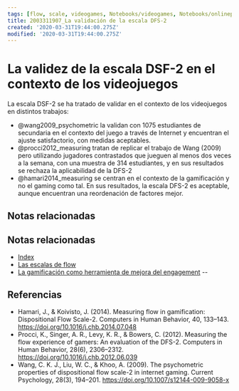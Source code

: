 ```yaml
---
tags: [flow, scale, videogames, Notebooks/videogames, Notebooks/onlinepurchase]
title: 2003311907_La validación de la escala DFS-2
created: '2020-03-31T19:44:00.275Z'
modified: '2020-03-31T19:44:00.275Z'
---
```


# La validez de la escala DSF-2 en el contexto de los videojuegos

La escala DSF-2 se ha tratado de validar en el contexto de los videojuegos en distintos trabajos:

- @wang2009_psychometric la validan con 1075 estudiantes de secundaria en el contexto del juego a través de Internet y encuentran el ajuste satisfactorio, con medidas aceptables.
- @procci2012_measuring tratan de replicar el trabajo de Wang (2009) pero utilizando jugadores contrastados que jueguen al menos dos veces a la semana, con una muestra de 314 estudiantes, y en sus resultados se rechaza la aplicabilidad de la DFS-2
- @hamari2014_measuring se centran en el contexto de la gamificación y no el gaming como tal. En sus resultados, la escala DFS-2 es aceptable, aunque encuentran una reordenación de factores mejor.

## Notas relacionadas

## Notas relacionadas

- [Index](_2003101705_index.md)
- [Las escalas de flow](2003291853_escala_de_flow.md)
- [La gamificación como herramienta de mejora del engagement](2003170736_gamificacion_engagement.md)
--

## Referencias

- Hamari, J., & Koivisto, J. (2014). Measuring flow in gamification: Dispositional Flow Scale-2. Computers in Human Behavior, 40, 133–143. https://doi.org/10.1016/j.chb.2014.07.048
- Procci, K., Singer, A. R., Levy, K. R., & Bowers, C. (2012). Measuring the flow experience of gamers: An evaluation of the DFS-2. Computers in Human Behavior, 28(6), 2306–2312. https://doi.org/10.1016/j.chb.2012.06.039
- Wang, C. K. J., Liu, W. C., & Khoo, A. (2009). The psychometric properties of dispositional flow scale-2 in internet gaming. Current Psychology, 28(3), 194–201. https://doi.org/10.1007/s12144-009-9058-x